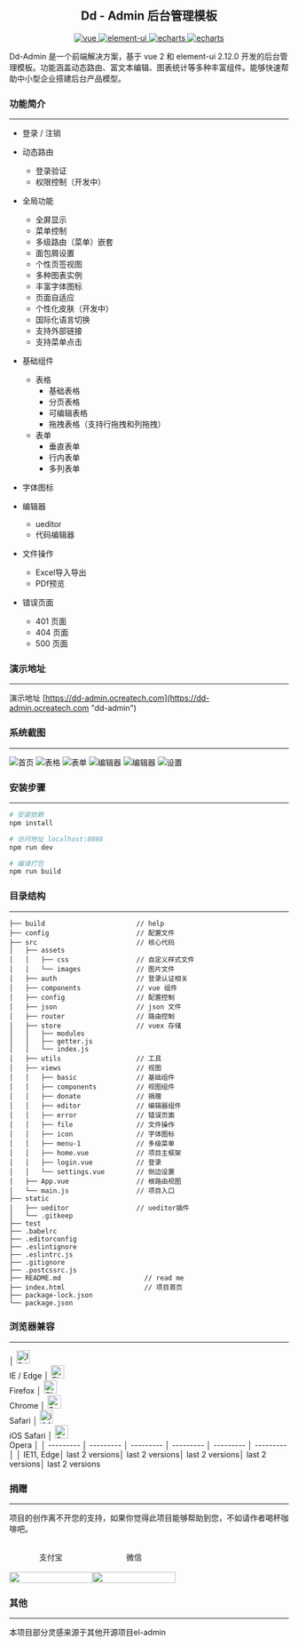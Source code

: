 <h2 align="center">Dd - Admin 后台管理模板</h2>
<div align="center">
  <a href="https://github.com/vuejs/vue">
    <img src="https://img.shields.io/badge/vue-2.5.2-blue.svg" alt="vue">
  </a>
  <a href="https://github.com/ElemeFE/element">
    <img src="https://img.shields.io/badge/element--ui-2.12.0-brightgreen.svg" alt="element-ui">
  </a>
  <a href="https://www.echartsjs.com/zh/index.html">
    <img src="https://img.shields.io/badge/echarts-4.4.0-orange" alt="echarts">
  </a>
  <a href="https://github.com/dongdong-cloud/dd-admin-web">
    <img src="https://img.shields.io/badge/build-passing-brightgreen" alt="echarts">
  </a>
</div>

Dd-Admin 是一个前端解决方案，基于 vue 2 和 element-ui 2.12.0 开发的后台管理模板。功能涵盖动态路由、富文本编辑、图表统计等多种丰富组件。能够快速帮助中小型企业搭建后台产品模型。


### 功能简介
-----

- 登录 / 注销

- 动态路由
  - 登录验证
  - 权限控制（开发中）
- 全局功能
  - 全屏显示
  - 菜单控制
  - 多级路由（菜单）嵌套
  - 面包屑设置
  - 个性页签视图
  - 多种图表实例
  - 丰富字体图标
  - 页面自适应
  - 个性化皮肤（开发中）
  - 国际化语言切换
  - 支持外部链接
  - 支持菜单点击
- 基础组件
  - 表格
    - 基础表格
    - 分页表格
    - 可编辑表格
    - 拖拽表格（支持行拖拽和列拖拽）
  - 表单
    - 垂直表单
    - 行内表单
    - 多列表单
- 字体图标
- 编辑器
  - ueditor
  - 代码编辑器
- 文件操作
  - Excel导入导出
  - PDf预览
- 错误页面
  - 401 页面
  - 404 页面
  - 500 页面

### 演示地址
-----

演示地址 [https://dd-admin.ocreatech.com](https://dd-admin.ocreatech.com "dd-admin")
  
### 系统截图
-----

![首页](./src/assets/images/1.jpg)
![表格](./src/assets/images/2.jpg)
![表单](./src/assets/images/3.jpg)
![编辑器](./src/assets/images/4.jpg)
![编辑器](./src/assets/images/5.jpg)
![设置](./src/assets/images/6.jpg)

### 安装步骤
-----

``` bash
# 安装依赖
npm install

# 访问地址 localhost:8088
npm run dev

# 编译打包
npm run build
```

### 目录结构
-----

```
├── build                       // help
├── config                      // 配置文件
├── src                         // 核心代码
│   ├── assets                  
│   │   ├── css                 // 自定义样式文件
│   │   └── images              // 图片文件
│   ├── auth                    // 登录认证相关
│   ├── components              // vue 组件
│   ├── config                  // 配置控制
│   ├── json                    // json 文件
│   ├── router                  // 路由控制
│   ├── store                   // vuex 存储
│   │   ├── modules
│   │   ├── getter.js
│   │   └── index.js
│   ├── utils                   // 工具
│   ├── views                   // 视图
│   │   ├── basic               // 基础组件
│   │   ├── components          // 视图组件
│   │   ├── donate              // 捐赠
│   │   ├── editor              // 编辑器组件
│   │   ├── error               // 错误页面
│   │   ├── file                // 文件操作
│   │   ├── icon                // 字体图标
│   │   ├── menu-1              // 多级菜单
│   │   ├── home.vue            // 项目主框架
│   │   ├── login.vue           // 登录
│   │   └── settings.vue        // 侧边设置
│   ├── App.vue                 // 根路由视图
│   └── main.js                 // 项目入口
├── static
│   ├── ueditor                 // ueditor插件
│   └── .gitkeep
├── test                        
├── .babelrc
├── .editorconfig
├── .eslintignore
├── .eslintrc.js          
├── .gitignore
├── .postcssrc.js
├── README.md                     // read me
├── index.html                    // 项目首页
├── package-lock.json
└── package.json
```

### 浏览器兼容
-----

│ [<img src="https://raw.githubusercontent.com/alrra/browser-logos/master/src/edge/edge_48x48.png" alt="IE / Edge" width="24px" height="24px" />](http://godban.github.io/browsers-support-badges/)<br>IE / Edge │ [<img src="https://raw.githubusercontent.com/alrra/browser-logos/master/src/firefox/firefox_48x48.png" alt="Firefox" width="24px" height="24px" />](http://godban.github.io/browsers-support-badges/)<br>Firefox │ [<img src="https://raw.githubusercontent.com/alrra/browser-logos/master/src/chrome/chrome_48x48.png" alt="Chrome" width="24px" height="24px" />](http://godban.github.io/browsers-support-badges/)<br>Chrome │ [<img src="https://raw.githubusercontent.com/alrra/browser-logos/master/src/safari/safari_48x48.png" alt="Safari" width="24px" height="24px" />](http://godban.github.io/browsers-support-badges/)<br>Safari │ [<img src="https://raw.githubusercontent.com/alrra/browser-logos/master/src/safari-ios/safari-ios_48x48.png" alt="iOS Safari" width="24px" height="24px" />](http://godban.github.io/browsers-support-badges/)<br>iOS Safari │ [<img src="https://raw.githubusercontent.com/alrra/browser-logos/master/src/opera/opera_48x48.png" alt="Opera" width="24px" height="24px" />](http://godban.github.io/browsers-support-badges/)<br>Opera │
│ --------- │ --------- │ --------- │ --------- │ --------- │ --------- │
│ IE11, Edge│ last 2 versions│ last 2 versions│ last 2 versions│ last 2 versions│ last 2 versions

### 捐赠
---
项目的创作离不开您的支持，如果你觉得此项目能够帮助到您，不如请作者喝杯咖啡吧。<br>
<br>
<div style="display:flex">
  <div style="display:flex;flex-direction:column;align-items:center;width:150px">
    <span>支付宝</span>
    <br>
    <img src="./src/assets/images/zfb.jpg" style="width:100%;">
  </div>
  <div style="display:flex;flex-direction:column;align-items:center;width:150px;pxmargin-left:50px">
    <span>微信</span>
    <br>
    <img src="./src/assets/images/wx.jpg" style="width:100%;">
  </div>
</div>

### 其他
---
本项目部分灵感来源于其他开源项目el-admin

